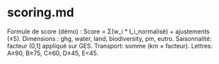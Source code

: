 # scoring.md
Formule de score (démo) : Score = Σ(w_i * I_i_normalisé) + ajustements (±5).
Dimensions : ghg, water, land, biodiversity, pm, eutro.
Saisonnalité: facteur (0,1] appliqué sur GES. Transport: somme (km × facteur). 
Lettres: A≥90, B≥75, C≥60, D≥45, E<45.
